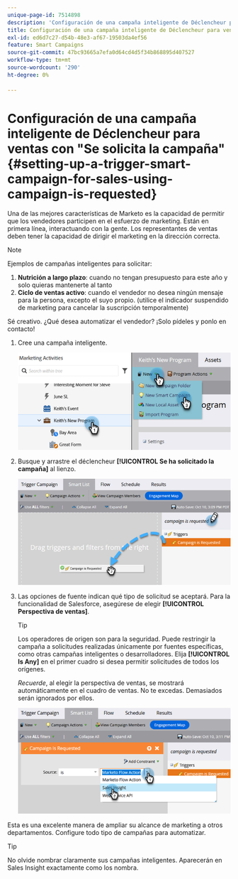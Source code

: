 ```yaml
---
unique-page-id: 7514898
description: 'Configuración de una campaña inteligente de Déclencheur para ventas con "Se solicita una campaña": documentos de Marketo, documentación del producto'
title: Configuración de una campaña inteligente de Déclencheur para ventas con "Se solicita la campaña"
exl-id: ed6d7c27-d54b-48e3-af67-19503da4ef56
feature: Smart Campaigns
source-git-commit: 47bc93665a7efa0d64cd4d5f34b868895d407527
workflow-type: tm+mt
source-wordcount: '290'
ht-degree: 0%

---
```


# Configuración de una campaña inteligente de Déclencheur para ventas con &quot;Se solicita la campaña&quot; {#setting-up-a-trigger-smart-campaign-for-sales-using-campaign-is-requested}

Una de las mejores características de Marketo es la capacidad de permitir que los vendedores participen en el esfuerzo de marketing. Están en primera línea, interactuando con la gente. Los representantes de ventas deben tener la capacidad de dirigir el marketing en la dirección correcta.

>[!NOTE]
>
>Ejemplos de campañas inteligentes para solicitar:
>
>1. **Nutrición a largo plazo**: cuando no tengan presupuesto para este año y solo quieras mantenerte al tanto
>1. **Ciclo de ventas activo**: cuando el vendedor no desea ningún mensaje para la persona, excepto el suyo propio. (utilice el indicador suspendido de marketing para cancelar la suscripción temporalmente)
>
>Sé creativo. ¿Qué desea automatizar el vendedor? ¡Solo pídeles y ponlo en contacto!

1. Cree una campaña inteligente.

   ![](assets/setting-up-a-trigger-smart-campaign-for-sales-1.png)

1. Busque y arrastre el déclencheur **[!UICONTROL Se ha solicitado la campaña]** al lienzo.

   ![](assets/setting-up-a-trigger-smart-campaign-for-sales-2.png)

1. Las opciones de fuente indican qué tipo de solicitud se aceptará. Para la funcionalidad de Salesforce, asegúrese de elegir **[!UICONTROL Perspectiva de ventas]**.

   >[!TIP]
   >
   >Los operadores de origen son para la seguridad. Puede restringir la campaña a solicitudes realizadas únicamente por fuentes específicas, como otras campañas inteligentes o desarrolladores. Elija **[!UICONTROL Is Any]** en el primer cuadro si desea permitir solicitudes de todos los orígenes.
   >
   >_Recuerde_, al elegir la perspectiva de ventas, se mostrará automáticamente en el cuadro de ventas. No te excedas. Demasiados serán ignorados por ellos.

   ![](assets/setting-up-a-trigger-smart-campaign-for-sales-3.png)

Esta es una excelente manera de ampliar su alcance de marketing a otros departamentos. Configure todo tipo de campañas para automatizar.

>[!TIP]
>
>No olvide nombrar claramente sus campañas inteligentes. Aparecerán en Sales Insight exactamente como los nombra.
